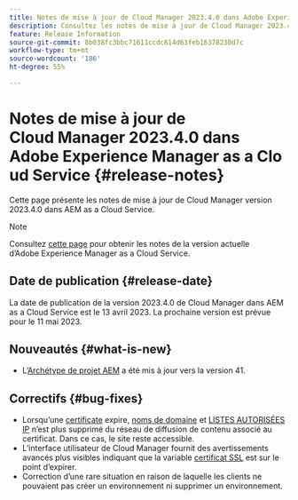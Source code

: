 ```yaml
---
title: Notes de mise à jour de Cloud Manager 2023.4.0 dans Adobe Experience Manager as a Cloud Service
description: Consultez les notes de mise à jour de Cloud Manager 2023.4.0 dans AEM as a Cloud Service.
feature: Release Information
source-git-commit: 8b038fc3bbc71611ccdc614d63feb16378230d7c
workflow-type: tm+mt
source-wordcount: '186'
ht-degree: 55%

---
```



# Notes de mise à jour de Cloud Manager 2023.4.0 dans Adobe Experience Manager as a Cloud Service {#release-notes}

Cette page présente les notes de mise à jour de Cloud Manager version 2023.4.0 dans AEM as a Cloud Service.

>[!NOTE]
>
>Consultez [cette page](/help/release-notes/release-notes-cloud/release-notes-current.md) pour obtenir les notes de la version actuelle d’Adobe Experience Manager as a Cloud Service.

## Date de publication {#release-date}

La date de publication de la version 2023.4.0 de Cloud Manager dans AEM as a Cloud Service est le 13 avril 2023. La prochaine version est prévue pour le 11 mai 2023.

## Nouveautés {#what-is-new}

* L’[Archétype de projet AEM](https://experienceleague.adobe.com/docs/experience-manager-core-components/using/developing/archetype/overview.html?lang=fr) a été mis à jour vers la version 41.

## Correctifs {#bug-fixes}

* Lorsqu’une [certificate](/help/implementing/cloud-manager/managing-ssl-certifications/introduction.md) expire, [noms de domaine](/help/implementing/cloud-manager/custom-domain-names/introduction.md) et [LISTES AUTORISÉES IP](/help/implementing/cloud-manager/ip-allow-lists/introduction.md) n’est plus supprimé du réseau de diffusion de contenu associé au certificat.  Dans ce cas, le site reste accessible.
* L’interface utilisateur de Cloud Manager fournit des avertissements avancés plus visibles indiquant que la variable [certificat SSL](/help/implementing/cloud-manager/managing-ssl-certifications/introduction.md) est sur le point d’expirer.
* Correction d’une rare situation en raison de laquelle les clients ne pouvaient pas créer un environnement ni supprimer un environnement.

